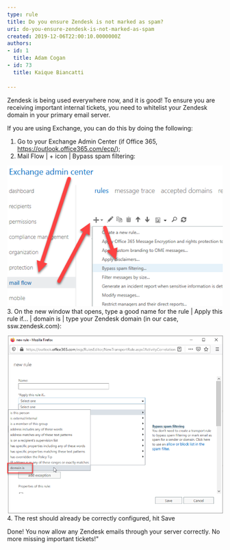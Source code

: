 ```yaml
---
type: rule
title: Do you ensure Zendesk is not marked as spam?
uri: do-you-ensure-zendesk-is-not-marked-as-spam
created: 2019-12-06T22:00:10.0000000Z
authors:
- id: 1
  title: Adam Cogan
- id: 73
  title: Kaique Biancatti

---
```


Zendesk is being used everywhere now, and it is good! To ensure you are receiving important internal tickets, you need to whitelist your Zendesk domain in your primary email server.
 
If you are using Exchange, you can do this by doing the following:

1. Go to your Exchange Admin Center (if Office 365, https://outlook.office365.com/ecp/);
2. Mail Flow | + icon | Bypass spam filtering:

![Bypass spam filtering setting in Exchange](bypass-spam-filtering.png)
3. On the new window that opens, type a good name for the rule | Apply this rule if... | domain is | type your Zendesk domain (in our case, ssw.zendesk.com):

![Adding domain to bypass list](adding-domain-to-bypass-list.png)
4. The rest should already be correctly configured, hit Save

Done! You now allow any Zendesk emails through your server correctly. No more missing important tickets!"
